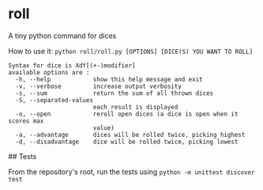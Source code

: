 # roll

A tiny python command for dices

How to use it: `python roll/roll.py [OPTIONS] [DICE(S) YOU WANT TO ROLL]`

```
Syntax for dice is XdY[(+-)modifier]
available options are :
  -h, --help            show this help message and exit
  -v, --verbose         increase output verbosity
  -s, --sum             return the sum of all thrown dices
  -S, --separated-values
                        each result is displayed
  -o, --open            reroll open dices (a dice is open when it scores max
                        value)
  -a, --advantage       dices will be rolled twice, picking highest
  -d, --disadvantage    dice will be rolled twice, picking lowest
```


## Tests

From the repository's root, run the tests using `python -m unittest discover test`
